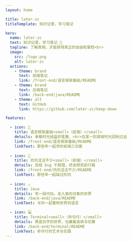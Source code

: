 ```yaml
---
layout: home

title: later-zc
titleTemplate: 知识记录，学习笔记

hero:
  name: later-zc
  text: 知识记录，学习笔记 🌱
  tagline: 了解真相，才能获得真正的自由和掌控<br>
  image: 
    src: /logo.png
    alt: later-zc
  actions:
    - theme: brand
      text: 前端笔记
      link: /front-end/语言框架基础/README
    - theme: brand
      text: 后端笔记
      link: /back-end/java/README
    - theme: alt
      text: GitHub
      link: https://github.com/later-zc/keep-down

features:

  - icon: 📖
    title: 语言框架基础<small>（前端）</small>
    details: 承载时光结晶的笔墨，<br>在某一刻穿梭时光回到过去
    link: /front-end/语言框架基础/README
    linkText: 那些年一起学的前端三剑客
    
  - icon: 🐛
    title: 坑坑洼洼不少<small>（前端）</small>
    details: 百般 bug 千般错，终会照亮前行路
    link: /front-end/坑坑洼洼不少/README
    linkText: 那些年一起踩过的坑
    
  - icon: ☕
    title: Java
    details: 写一段代码，走入面向对象的世界
    link: /back-end/java/README
    linkText: 与你一起重构世界的语言

  - icon: 💻
    title: Terminal<small>（命令行）</small>
    details: 黑底白字的世界，也藏着高效与优雅
    link: /back-end/terminal/README
    linkText: 命令行的艺术与实践
---
```

